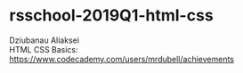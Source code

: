 # rsschool-2019Q1-html-css
Dziubanau Aliaksei  
HTML CSS Basics: https://www.codecademy.com/users/mrdubell/achievements
